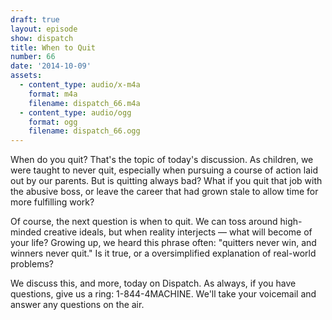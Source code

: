```yaml
---
draft: true
layout: episode
show: dispatch
title: When to Quit
number: 66
date: '2014-10-09'
assets:
  - content_type: audio/x-m4a
    format: m4a
    filename: dispatch_66.m4a
  - content_type: audio/ogg
    format: ogg
    filename: dispatch_66.ogg
---
```

When do you quit? That's the topic of today's discussion. As children, we were taught to never quit, especially when pursuing a course of action laid out by our parents. But is quitting always bad? What if you quit that job with the abusive boss, or leave the career that had grown stale to allow time for more fulfilling work?

Of course, the next question is when to quit. We can toss around high-minded creative ideals, but when reality interjects &mdash; what will become of your life? Growing up, we heard this phrase often: "quitters never win, and winners never quit." Is it true, or a oversimplified explanation of real-world problems?

We discuss this, and more, today on Dispatch. As always, if you have questions, give us a ring: 1-844-4MACHINE. We'll take your voicemail and answer any questions on the air.